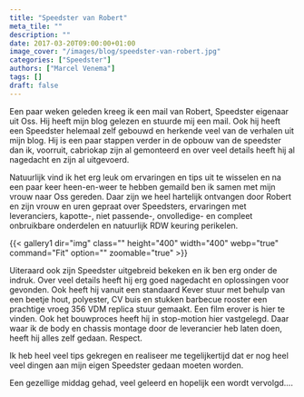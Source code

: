 ```yaml
---
title: "Speedster van Robert"
meta_tile: ""
description: ""
date: 2017-03-20T09:00:00+01:00
image_cover: "/images/blog/speedster-van-robert.jpg"
categories: ["Speedster"]
authors: ["Marcel Venema"] 
tags: []
draft: false
---
```


Een paar weken geleden kreeg ik een mail van Robert, Speedster eigenaar uit Oss.  Hij heeft mijn blog gelezen en stuurde mij een mail. Ook hij heeft een Speedster helemaal zelf gebouwd en herkende veel van de verhalen uit mijn blog. Hij is een paar stappen verder in de opbouw van de speedster dan ik, voorruit, cabriokap zijn al gemonteerd en over veel details heeft hij al nagedacht en zijn al uitgevoerd.

Natuurlijk vind ik het erg leuk om ervaringen en tips uit te wisselen en na een paar keer heen-en-weer te hebben gemaild ben ik samen met mijn vrouw naar Oss gereden. Daar zijn we heel hartelijk ontvangen door Robert en zijn vrouw en uren gepraat over Speedsters, ervaringen met leveranciers,  kapotte-, niet passende-, onvolledige- en compleet onbruikbare onderdelen en natuurlijk RDW keuring perikelen. 

{{< gallery1 dir="img" class="" height="400" width="400" webp="true" command="Fit" option="" zoomable="true" >}}

Uiteraard ook zijn Speedster uitgebreid bekeken en ik ben erg onder de indruk. Over veel details heeft hij erg goed nagedacht en oplossingen voor gevonden. Ook heeft hij vanuit een standaard Kever stuur met behulp van een beetje hout, polyester, CV buis en stukken barbecue rooster een prachtige vroeg 356 VDM replica stuur gemaakt. Een film erover is hier te vinden. Ook het bouwproces heeft hij in stop-motion hier vastgelegd. Daar waar ik de body en chassis montage door de leverancier heb laten doen, heeft hij alles zelf gedaan. Respect.

Ik heb heel veel tips gekregen en realiseer me tegelijkertijd dat er nog heel veel dingen aan mijn eigen Speedster gedaan moeten worden.

Een gezellige middag gehad, veel geleerd en hopelijk een wordt vervolgd….

&nbsp;  
